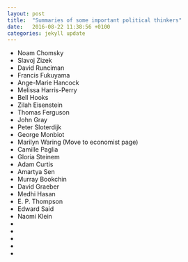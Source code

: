 ```yaml
---
layout: post
title:  "Summaries of some important political thinkers"
date:   2016-08-22 11:38:56 +0100
categories: jekyll update
---
```

<ul>
<li> Noam Chomsky </li>
<li> Slavoj Zizek </li>
<li> David Runciman </li>
<li> Francis Fukuyama </li>
<li> Ange-Marie Hancock</li>
<li> Melissa Harris-Perry</li>
<li> Bell Hooks</li>
<li> Zilah Eisenstein</li>
<li> Thomas Ferguson</li>
<li> John Gray </li>
<li> Peter Sloterdijk</li>
<li> George Monbiot</li>
<li> Marilyn Waring (Move to economist page) </li>
<li> Camille Paglia</li>
<li> Gloria Steinem</li>
<li> Adam Curtis</li>
<li> Amartya Sen</li>
<li> Murray Bookchin</li>
<li> David Graeber</li>
<li> Medhi Hasan</li>
<li> E. P. Thompson </li>
<li> Edward Said</li>
<li> Naomi Klein</li>
<li> </li>
<li> </li>
<li> </li>
<li> </li>
<li> </li>
</ul>
